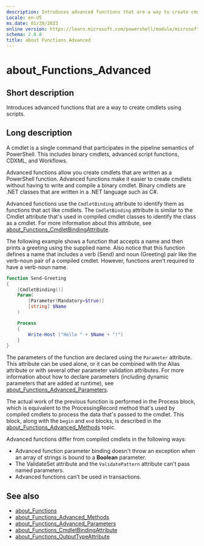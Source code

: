 ```yaml
---
description: Introduces advanced functions that are a way to create cmdlets using scripts.
Locale: en-US
ms.date: 01/20/2023
online version: https://learn.microsoft.com/powershell/module/microsoft.powershell.core/about/about_functions_advanced?view=powershell-5.1&WT.mc_id=ps-gethelp
schema: 2.0.0
title: about Functions Advanced
---
```

# about_Functions_Advanced

## Short description
Introduces advanced functions that are a way to create cmdlets using scripts.

## Long description

A cmdlet is a single command that participates in the pipeline semantics of
PowerShell. This includes binary cmdlets, advanced script functions, CDXML, and
Workflows.

Advanced functions allow you create cmdlets that are written as a PowerShell
function. Advanced functions make it easier to create cmdlets without having to
write and compile a binary cmdlet. Binary cmdlets are .NET classes that are
written in a .NET language such as C#.

Advanced functions use the `CmdletBinding` attribute to identify them as
functions that act like cmdlets. The `CmdletBinding` attribute is similar to
the Cmdlet attribute that's used in compiled cmdlet classes to identify the
class as a cmdlet. For more information about this attribute, see
[about_Functions_CmdletBindingAttribute][03].

The following example shows a function that accepts a name and then prints a
greeting using the supplied name. Also notice that this function defines a name
that includes a verb (Send) and noun (Greeting) pair like the verb-noun pair of
a compiled cmdlet. However, functions aren't required to have a verb-noun name.

```powershell
function Send-Greeting
{
    [CmdletBinding()]
    Param(
        [Parameter(Mandatory=$true)]
        [string] $Name
    )

    Process
    {
        Write-Host ("Hello " + $Name + "!")
    }
}
```

The parameters of the function are declared using the `Parameter` attribute.
This attribute can be used alone, or it can be combined with the Alias
attribute or with several other parameter validation attributes. For more
information about how to declare parameters (including dynamic parameters that
are added at runtime), see [about_Functions_Advanced_Parameters][02].

The actual work of the previous function is performed in the Process block,
which is equivalent to the ProcessingRecord method that's used by compiled
cmdlets to process the data that's passed to the cmdlet. This block, along with
the `begin` and `end` blocks, is described in the
[about_Functions_Advanced_Methods][01] topic.

Advanced functions differ from compiled cmdlets in the following ways:

- Advanced function parameter binding doesn't throw an exception when an array
  of strings is bound to a **Boolean** parameter.
- The ValidateSet attribute and the `ValidatePattern` attribute can't pass named
  parameters.
- Advanced functions can't be used in transactions.

## See also

- [about_Functions][05]
- [about_Functions_Advanced_Methods][01]
- [about_Functions_Advanced_Parameters][02]
- [about_Functions_CmdletBindingAttribute][03]
- [about_Functions_OutputTypeAttribute][04]

<!-- link references -->
[01]: about_Functions_Advanced_Methods.md
[02]: about_Functions_Advanced_Parameters.md
[03]: about_Functions_CmdletBindingAttribute.md
[04]: about_Functions_OutputTypeAttribute.md
[05]: about_Functions.md
